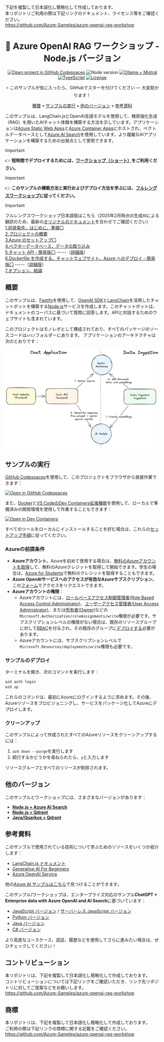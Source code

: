 <!-- prettier-ignore -->

下記を複製して日本語化し簡略化して作成しております。  
本リポジトリご利用の際は下記リンクのドキュメント、ライセンス等をご確認ください。  
https://github.com/Azure-Samples/azure-openai-rag-workshop



<div align="center">

# 🤖 Azure OpenAI RAG ワークショップ - Node.js バージョン

[![Open project in GitHub Codespaces](https://img.shields.io/badge/Codespaces-Open-blue?style=flat-square&logo=github)](https://codespaces.new/Azure-Samples/azure-openai-rag-workshop?hide_repo_select=true&ref=main&quickstart=true)
![Node version](https://img.shields.io/badge/Node.js->=20-3c873a?style=flat-square)
[![Ollama + Mistral](https://img.shields.io/badge/Ollama-Mistral-ff7000?style=flat-square)](https://ollama.com/library/mistral)
[![TypeScript](https://img.shields.io/badge/TypeScript-blue?style=flat-square&logo=typescript&logoColor=white)](https://www.typescriptlang.org)
[![License](https://img.shields.io/badge/License-MIT-yellow?style=flat-square)](LICENSE)

:star: このサンプルが気に入ったら、GitHubでスターを付けてください — 大変助かります！

[概要](#概要) • [サンプルの実行](#サンプルの実行) • [他のバージョン](#他のバージョン) • [参考資料](#参考資料)

</div>

このサンプルは、LangChain.jsとOpenAI言語モデルを使用して、検索強化生成（RAG）を用いたAIチャット体験を構築する方法を示しています。アプリケーションは[Azure Static Web Apps](https://learn.microsoft.com/azure/static-web-apps/overview)と[Azure Container Apps](https://learn.microsoft.com/azure/container-apps/overview)にホストされ、ベクトルデータベースとして[Azure AI Search](https://learn.microsoft.com/azure/search/search-what-is-azure-search)を使用しています。より複雑なAIアプリケーションを構築するための出発点として使用できます。

> [!IMPORTANT]
> 👉 **短時間でデプロイするためには、[ワークショップ（ショート）](https://github.com/kanazawazawa/azure-openai-rag-workshop-jp/blob/main/docs/workshop-quickstart.md)をご利用ください。**

> [!IMPORTANT]
> 👉 **このサンプルの構築方法と実行およびデプロイ方法を学ぶには、[フルレングスワークショップ](https://aka.ms/ws/openai-rag)に従ってください。**


> [!IMPORTANT]  
> フルレングスワークショップ日本語版はこちら（2025年2月時点の生成AIによる翻訳のため、最新の[オリジナルのドキュメント](https://aka.ms/ws/openai-rag)を合わせてご確認ください）  
[1.前提条件、はじめに、準備〇](https://github.com/kanazawazawa/azure-openai-rag-workshop-jp/blob/main/docs/workshop1-4.md)  
[2.プロジェクトの概要](https://github.com/kanazawazawa/azure-openai-rag-workshop-jp/blob/main/docs/workshop5.md)  
[3.Azure のセットアップ〇](https://github.com/kanazawazawa/azure-openai-rag-workshop-jp/blob/main/docs/workshop6.md)  
[4.ベクターデータベース、データの取り込み](https://github.com/kanazawazawa/azure-openai-rag-workshop-jp/blob/main/docs/workshop7-8.md)  
[5.チャット API - 簡易版〇](https://github.com/kanazawazawa/azure-openai-rag-workshop-jp/blob/main/docs/workshop9_simplified.md) -----（[詳細版](https://github.com/kanazawazawa/azure-openai-rag-workshop-jp/blob/main/docs/workshop9.md)）  
[6.Dockerfile を作成する、チャットウェブサイト、Azure へのデプロイ - 簡易版〇](https://github.com/kanazawazawa/azure-openai-rag-workshop-jp/blob/main/docs/workshop10-12_simplified.md) -----（[詳細版](https://github.com/kanazawazawa/azure-openai-rag-workshop-jp/blob/main/docs/workshop10-12.md)）  
[7.オプション、結論](https://github.com/kanazawazawa/azure-openai-rag-workshop-jp/blob/main/docs/workshop13-14.md)  



## 概要

このサンプルは、[Fastify](https://fastify.dev)を使用して、[OpenAI SDK](https://platform.openai.com/docs/libraries/)と[LangChain](https://js.langchain.com/)を活用したチャットボットを構築する[Node.js](https://nodejs.org/)サービスを作成します。このチャットボットは、ドキュメントのコーパスに基づいて質問に回答します。APIと対話するためのウェブサイトも含まれています。

このプロジェクトはモノレポとして構成されており、すべてのパッケージのソースコードは`src/`フォルダーにあります。
アプリケーションのアーキテクチャは次のとおりです：

<div align="center">
  <img src="./docs/assets/architecture.png" alt="アーキテクチャ図" width="640px" />
</div>

## サンプルの実行

[GitHub Codespaces](https://github.com/features/codespaces)を使用して、このプロジェクトをブラウザから直接作業できます：

[![Open in GitHub Codespaces](https://img.shields.io/badge/Codespaces-Open-blue?style=flat-square&logo=github)](https://codespaces.new/Azure-Samples/azure-openai-rag-workshop?hide_repo_select=true&ref=main&quickstart=true)

また、[Docker](https://www.docker.com/products/docker-desktop)と[VS CodeのDev Containers拡張機能](https://aka.ms/vscode/ext/devcontainer)を使用して、ローカルで準備済みの開発環境を使用して作業することもできます：

[![Open in Dev Containers](https://img.shields.io/static/v1?style=flat-square&label=Dev%20Containers&message=Open&color=blue&logo=visualstudiocode)](https://vscode.dev/redirect?url=vscode://ms-vscode-remote.remote-containers/cloneInVolume?url=https://github.com/Azure-Samples/azure-openai-rag-workshop)

すべてのツールをローカルにインストールすることを好む場合は、これらの[セットアップ手順](https://aka.ms/ws?src=gh%3AAzure-Samples%2Fazure-openai-rag-workshop%2Fdocs%2Fworkshop.md&step=2#optional-working-locally-without-the-dev-container)に従ってください。

<!--
> [!TIP]
> [Ollama](https://ollama.com/)を使用して、完全にローカルでこのサンプルを実行できます。ローカルでツールをセットアップする手順に従って開始してください。
-->

### Azureの前提条件

- **Azureアカウント**。Azureを初めて使用する場合は、[無料のAzureアカウントを取得](https://azure.microsoft.com/free)して、無料のAzureクレジットを取得して開始できます。学生の場合は、[Azure for Students](https://aka.ms/azureforstudents)で無料のクレジットを取得することもできます。
- **Azure OpenAIサービスへのアクセスが有効なAzureサブスクリプション**。この[フォーム](https://aka.ms/oaiapply)でアクセスをリクエストできます。
- **Azureアカウントの権限**：
  - Azureアカウントには、[ロールベースアクセス制御管理者(Role Based Access Control Administrator)](https://learn.microsoft.com/azure/role-based-access-control/built-in-roles#role-based-access-control-administrator-preview)、[ユーザーアクセス管理者(User Access Administrator)](https://learn.microsoft.com/azure/role-based-access-control/built-in-roles#user-access-administrator)、または[所有者(Owner)](https://learn.microsoft.com/azure/role-based-access-control/built-in-roles#owner)などの`Microsoft.Authorization/roleAssignments/write`権限が必要です。サブスクリプションレベルの権限がない場合は、既存のリソースグループに対して[RBAC](https://learn.microsoft.com/azure/role-based-access-control/built-in-roles#role-based-access-control-administrator-preview)を付与され、その既存のグループに[デプロイする](docs/deploy_existing.md#resource-group)必要があります。
  - Azureアカウントには、サブスクリプションレベルで`Microsoft.Resources/deployments/write`権限も必要です。

### サンプルのデプロイ

ターミナルを開き、次のコマンドを実行します：

```bash
azd auth login
azd up
```

これらのコマンドは、最初にAzureにログインするように求めます。その後、Azureリソースをプロビジョニングし、サービスをパッケージ化してAzureにデプロイします。

### クリーンアップ

このサンプルによって作成されたすべてのAzureリソースをクリーンアップするには：

1. `azd down --purge`を実行します
2. 続行するかどうかを尋ねられたら、`y`と入力します

リソースグループとすべてのリソースが削除されます。

## 他のバージョン

このサンプルとワークショップには、さまざまなバージョンがあります：

- [**Node.js + Azure AI Search**](https://aka.ms/ws/openai-rag)
- [**Node.js + Qdrant**](https://aka.ms/ws/openai-rag-qdrant)
- [**Java/Quarkus + Qdrant**](https://aka.ms/ws/openai-rag-quarkus)

## 参考資料

このサンプルで使用されている技術について学ぶためのリソースをいくつか紹介します：

- [LangChain.js ドキュメント](https://js.langchain.com/)
- [Generative AI For Beginners](https://github.com/microsoft/generative-ai-for-beginners)
- [Azure OpenAI Service](https://learn.microsoft.com/azure/ai-services/openai/overview)

他の[Azure AI サンプルはこちら](https://github.com/Azure-Samples/azureai-samples)で見つけることができます。

このサンプル/ワークショップは、エンタープライズ対応のサンプル**ChatGPT + Enterprise data with Azure OpenAI and AI Search**に基づいています：

- [JavaScript バージョン](https://github.com/Azure-Samples/azure-search-openai-javascript) / [サーバーレス JavaScript バージョン](https://github.com/Azure-Samples/serverless-chat-langchainjs)
- [Python バージョン](https://github.com/Azure-Samples/azure-search-openai-demo/)
- [Java バージョン](https://github.com/Azure-Samples/azure-search-openai-demo-java)
- [C# バージョン](https://github.com/Azure-Samples/azure-search-openai-demo-csharp)

より高度なユースケース、認証、履歴などを使用してさらに進みたい場合は、ぜひチェックしてください！

## コントリビューション

本リポジトリは、下記を複製して日本語化し簡略化して作成しております。  
コントリビューションについては下記リンクをご確認いただき、リンク先リポジトリに対してご提案などをお願いします。  
https://github.com/Azure-Samples/azure-openai-rag-workshop


## 商標

本リポジトリは、下記を複製して日本語化し簡略化して作成しております。  
ご利用の際は下記リンクの商標に関する記載をご確認ください。  
https://github.com/Azure-Samples/azure-openai-rag-workshop
